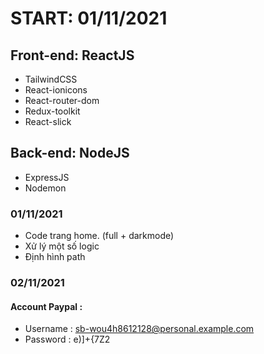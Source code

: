 # START: 01/11/2021

## Front-end: ReactJS

-   TailwindCSS
-   React-ionicons
-   React-router-dom
-   Redux-toolkit
-   React-slick

## Back-end: NodeJS

-   ExpressJS
-   Nodemon

### 01/11/2021

-   Code trang home. (full + darkmode)
-   Xử lý một số logic
-   Định hình path

### 02/11/2021

#### Account Paypal :

-   Username : sb-wou4h8612128@personal.example.com
-   Password : e)]+{7Z2
